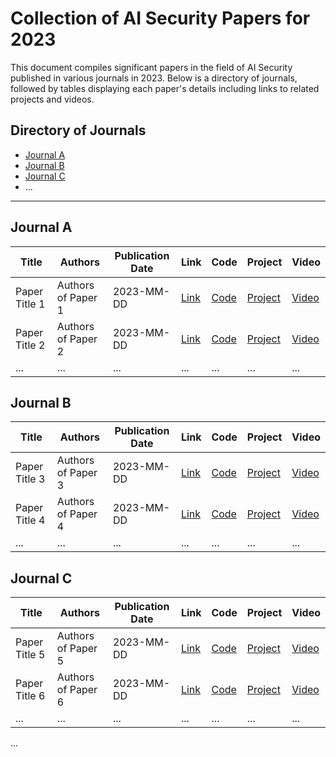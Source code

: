 # Collection of AI Security Papers for 2023

This document compiles significant papers in the field of AI Security published in various journals in 2023. Below is a directory of journals, followed by tables displaying each paper's details including links to related projects and videos.

## Directory of Journals
- [Journal A](#journal-a)
- [Journal B](#journal-b)
- [Journal C](#journal-c)
- ...

---

## <a id="journal-a"></a>Journal A

| Title | Authors | Publication Date | Link | Code | Project | Video |
| ----- | ------- | ---------------- | ---- | ---- | ------- | ----- |
| Paper Title 1 | Authors of Paper 1 | 2023-MM-DD | [Link](link-to-paper-1) | [Code](link-to-code-1) | [Project](link-to-project-1) | [Video](link-to-video-1) |
| Paper Title 2 | Authors of Paper 2 | 2023-MM-DD | [Link](link-to-paper-2) | [Code](link-to-code-2) | [Project](link-to-project-2) | [Video](link-to-video-2) |
| ...   | ...     | ...              | ...  | ...  | ...     | ...   |

## <a id="journal-b"></a>Journal B

| Title | Authors | Publication Date | Link | Code | Project | Video |
| ----- | ------- | ---------------- | ---- | ---- | ------- | ----- |
| Paper Title 3 | Authors of Paper 3 | 2023-MM-DD | [Link](link-to-paper-3) | [Code](link-to-code-3) | [Project](link-to-project-3) | [Video](link-to-video-3) |
| Paper Title 4 | Authors of Paper 4 | 2023-MM-DD | [Link](link-to-paper-4) | [Code](link-to-code-4) | [Project](link-to-project-4) | [Video](link-to-video-4) |
| ...   | ...     | ...              | ...  | ...  | ...     | ...   |

## <a id="journal-c"></a>Journal C

| Title | Authors | Publication Date | Link | Code | Project | Video |
| ----- | ------- | ---------------- | ---- | ---- | ------- | ----- |
| Paper Title 5 | Authors of Paper 5 | 2023-MM-DD | [Link](link-to-paper-5) | [Code](link-to-code-5) | [Project](link-to-project-5) | [Video](link-to-video-5) |
| Paper Title 6 | Authors of Paper 6 | 2023-MM-DD | [Link](link-to-paper-6) | [Code](link-to-code-6) | [Project](link-to-project-6) | [Video](link-to-video-6) |
| ...   | ...     | ...              | ...  | ...  | ...     | ...   |

...

